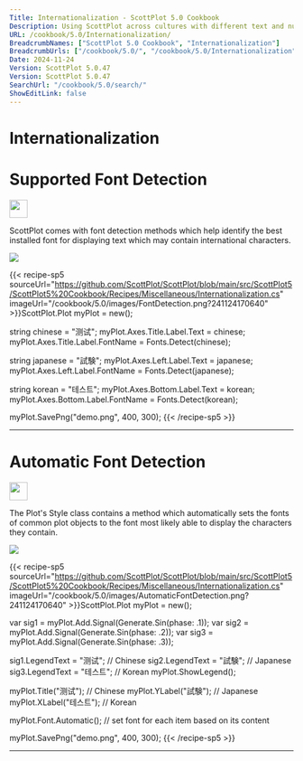 ```yaml
---
Title: Internationalization - ScottPlot 5.0 Cookbook
Description: Using ScottPlot across cultures with different text and numeric requirements.
URL: /cookbook/5.0/Internationalization/
BreadcrumbNames: ["ScottPlot 5.0 Cookbook", "Internationalization"]
BreadcrumbUrls: ["/cookbook/5.0/", "/cookbook/5.0/Internationalization"]
Date: 2024-11-24
Version: ScottPlot 5.0.47
Version: ScottPlot 5.0.47
SearchUrl: "/cookbook/5.0/search/"
ShowEditLink: false
---
```


<h1>Internationalization</h1>


<div class='d-flex align-items-center mt-5'>
<h1 class='me-2 text-dark my-0 border-0'>Supported Font Detection</h1>
<a href='/cookbook/5.0/Internationalization/FontDetection' target='_blank'>
<img src='/images/icons/new-window.svg' style='height: 2rem;' class='new-window-icon'>
</a>
</div>

ScottPlot comes with font detection methods which help identify the best installed font for displaying text which may contain international characters.

[![](/cookbook/5.0/images/FontDetection.png?241124170640)](/cookbook/5.0/images/FontDetection.png?241124170640)

{{< recipe-sp5 sourceUrl="https://github.com/ScottPlot/ScottPlot/blob/main/src/ScottPlot5/ScottPlot5%20Cookbook/Recipes/Miscellaneous/Internationalization.cs" imageUrl="/cookbook/5.0/images/FontDetection.png?241124170640" >}}ScottPlot.Plot myPlot = new();

string chinese = "测试";
myPlot.Axes.Title.Label.Text = chinese;
myPlot.Axes.Title.Label.FontName = Fonts.Detect(chinese);

string japanese = "試験";
myPlot.Axes.Left.Label.Text = japanese;
myPlot.Axes.Left.Label.FontName = Fonts.Detect(japanese);

string korean = "테스트";
myPlot.Axes.Bottom.Label.Text = korean;
myPlot.Axes.Bottom.Label.FontName = Fonts.Detect(korean);

myPlot.SavePng("demo.png", 400, 300);
{{< /recipe-sp5 >}}

<hr class='my-5 invisible'>



<div class='d-flex align-items-center mt-5'>
<h1 class='me-2 text-dark my-0 border-0'>Automatic Font Detection</h1>
<a href='/cookbook/5.0/Internationalization/AutomaticFontDetection' target='_blank'>
<img src='/images/icons/new-window.svg' style='height: 2rem;' class='new-window-icon'>
</a>
</div>

The Plot's Style class contains a method which automatically sets the fonts of common plot objects to the font most likely able to display the characters they contain.

[![](/cookbook/5.0/images/AutomaticFontDetection.png?241124170640)](/cookbook/5.0/images/AutomaticFontDetection.png?241124170640)

{{< recipe-sp5 sourceUrl="https://github.com/ScottPlot/ScottPlot/blob/main/src/ScottPlot5/ScottPlot5%20Cookbook/Recipes/Miscellaneous/Internationalization.cs" imageUrl="/cookbook/5.0/images/AutomaticFontDetection.png?241124170640" >}}ScottPlot.Plot myPlot = new();

var sig1 = myPlot.Add.Signal(Generate.Sin(phase: .1));
var sig2 = myPlot.Add.Signal(Generate.Sin(phase: .2));
var sig3 = myPlot.Add.Signal(Generate.Sin(phase: .3));

sig1.LegendText = "测试"; // Chinese
sig2.LegendText = "試験"; // Japanese
sig3.LegendText = "테스트"; // Korean
myPlot.ShowLegend();

myPlot.Title("测试"); // Chinese
myPlot.YLabel("試験"); // Japanese
myPlot.XLabel("테스트"); // Korean

myPlot.Font.Automatic(); // set font for each item based on its content

myPlot.SavePng("demo.png", 400, 300);
{{< /recipe-sp5 >}}

<hr class='my-5 invisible'>


